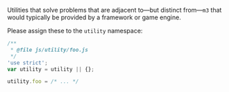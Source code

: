 Utilities that solve problems that are adjacent to—but distinct from—`m3` that would typically be provided by a framework or game engine.

Please assign these to the `utility` namespace:
```js
/**
 * @file js/utility/foo.js
 */
'use strict';
var utility = utility || {};

utility.foo = /* ... */
```
